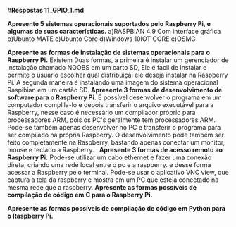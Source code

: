 
#**Respostas 11_GPIO_1.md**

**Apresente 5 sistemas operacionais suportados pelo Raspberry Pi, e algumas de suas características.**
	a)RASPBIAN 4.9 Com interface gráfica
	b)Ubunto MATE
	c)Ubunto Core
	d)Windows 10IOT CORE
	e)OSMC

**Apresente as formas de instalação de sistemas operacionais para o Raspberry Pi.**
Existem Duas formas, a primeira é instalar um gerenciador de instalação chamado NOOBS em um carto SD, Ele é facil de instalar e permite o usuario escolher qual distribuiçãi ele deseja instalar na Raspberry Pi. A segunda maneira é instalando uma imagem do sistema operacional Raspibian em um cartão SD. 
**Apresente 3 formas de desenvolvimento de software para o Raspberry Pi.**
É possível desenvolver o programa em um computador complila-lo e depois transferir o arquivo executável para a Raspberry, nesse caso é necessário um compilador próprio para processadores ARM, pois os PC's geralmente tem processadores ARM. Pode-se também apenas desenvolver no PC e transferir o programa para ser compilado na própria Raspberry. O desenvolvimento pode também ser feito completamente na Raspberry, bastando apenas conectar um monitor, mouse e teclado a Raspberry.  
**Apresente 3 formas de acesso remoto ao Raspberry Pi.**
Pode-se utilizar um cabo ethernet e fazer uma conexão direta, criando uma rede local entre o pc e a raspberry. e desse forma acessar a Raspberry pelo terminal.
Pode-se usar o aplicativo VNC view, que captura a tela da raspberry e mostra em um PC que esteja conectado na mesma rede que a raspberry.
**Apresente as formas possíveis de compilação de código em C para o Raspberry Pi.**

**Apresente as formas possíveis de compilação de código em Python para o Raspberry Pi.**
